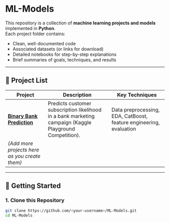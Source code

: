 # ML-Models

This repository is a collection of **machine learning projects and models** implemented in **Python**.  
Each project folder contains:
- Clean, well-documented code
- Associated datasets (or links for download)
- Detailed notebooks for step-by-step explanations
- Brief summaries of goals, techniques, and results

---

## 📂 Project List

| Project | Description | Key Techniques |
|----------|-------------|----------------|
| [**Binary Bank Prediction**](binary-bank-prediction/) | Predicts customer subscription likelihood in a bank marketing campaign (Kaggle Playground Competition). | Data preprocessing, EDA, CatBoost, feature engineering, evaluation |
| *(Add more projects here as you create them)* | | |

---

## 🚀 Getting Started

### 1. Clone this Repository
```bash
git clone https://github.com/<your-username>/ML-Models.git
cd ML-Models

